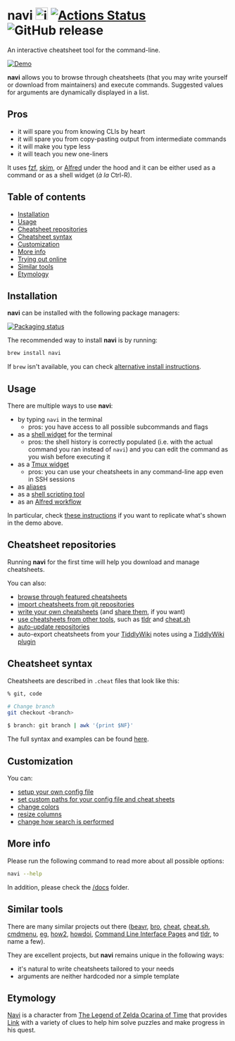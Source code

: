 # navi <img src="https://raw.githubusercontent.com/denisidoro/navi/master/assets/icon.png" alt="icon" height="28px"/> [![Actions Status](https://github.com/denisidoro/navi/workflows/CI/badge.svg)](https://github.com/denisidoro/navi/actions) ![GitHub release](https://img.shields.io/github/v/release/denisidoro/navi?include_prereleases)

An interactive cheatsheet tool for the command-line.

[![Demo](https://asciinema.org/a/406461.svg)](https://asciinema.org/a/406461)

**navi** allows you to browse through cheatsheets (that you may write yourself or download from maintainers) and execute commands. Suggested values for arguments are dynamically displayed in a list.

## Pros

- it will spare you from knowing CLIs by heart
- it will spare you from copy-pasting output from intermediate commands
- it will make you type less
- it will teach you new one-liners

It uses [fzf](https://github.com/junegunn/fzf), [skim](https://github.com/lotabout/skim), or [Alfred](https://www.alfredapp.com/) under the hood and it can be either used as a command or as a shell widget (_à la_ Ctrl-R).

## Table of contents

- [Installation](#installation)
- [Usage](#usage)
- [Cheatsheet repositories](#cheatsheet-repositories)
- [Cheatsheet syntax](#cheatsheet-syntax)
- [Customization](#customization)
- [More info](#more-info)
- [Trying out online](#trying-out-online)
- [Similar tools](#similar-tools)
- [Etymology](#etymology)

## Installation

**navi** can be installed with the following package managers:

[![Packaging status](https://repology.org/badge/vertical-allrepos/navi.svg)](https://repology.org/project/navi/versions)

The recommended way to install **navi** is by running:

```sh
brew install navi
```

If `brew` isn't available, you can check [alternative install instructions](docs/installation.md).

## Usage

There are multiple ways to use **navi**:

- by typing `navi` in the terminal
  - pros: you have access to all possible subcommands and flags
- as a [shell widget](docs/installation.md#installing-the-shell-widget) for the terminal
  - pros: the shell history is correctly populated (i.e. with the actual command you ran instead of `navi`) and you can edit the command as you wish before executing it
- as a [Tmux widget](docs/tmux.md)
  - pros: you can use your cheatsheets in any command-line app even in SSH sessions
- as [aliases](docs/aliases.md)
- as a [shell scripting tool](docs/shell_scripting.md)
- as an [Alfred workflow](docs/alfred.md)

In particular, check [these instructions](https://github.com/denisidoro/navi/issues/491) if you want to replicate what's shown in the demo above.

## Cheatsheet repositories

Running **navi** for the first time will help you download and manage cheatsheets.

You can also:

- [browse through featured cheatsheets](docs/cheatsheet_repositories.md#browsing-through-cheatsheet-repositories)
- [import cheatsheets from git repositories](docs/cheatsheet_repositories.md#importing-cheatsheets)
- [write your own cheatsheets](#cheatsheet-syntax) (and [share them](docs/cheatsheet_repositories.md#submitting-cheatsheets), if you want)
- [use cheatsheets from other tools](docs/cheatsheet_repositories.md#using-cheatsheets-from-other-tools), such as [tldr](https://github.com/tldr-pages/tldr) and [cheat.sh](https://github.com/chubin/cheat.sh)
- [auto-update repositories](docs/cheatsheet_repositories.md#auto-updating-repositories)
- auto-export cheatsheets from your [TiddlyWiki](https://tiddlywiki.com/) notes using a [TiddlyWiki plugin](https://bimlas.gitlab.io/tw5-navi-cheatsheet/)

## Cheatsheet syntax

Cheatsheets are described in `.cheat` files that look like this:

```sh
% git, code

# Change branch
git checkout <branch>

$ branch: git branch | awk '{print $NF}'
```

The full syntax and examples can be found [here](docs/cheatsheet_syntax.md).

## Customization

You can:

- [setup your own config file](docs/config_file.md)
- [set custom paths for your config file and cheat sheets](docs/paths_and_environment_variables.md)
- [change colors](docs/customization.md#changing-colors)
- [resize columns](docs/customization.md#resizing-columns)
- [change how search is performed](docs/customization.md#overriding-fzf-options)

## More info

Please run the following command to read more about all possible options:

```sh
navi --help
```

In addition, please check the [/docs](docs) folder.

## Similar tools

There are many similar projects out there ([beavr](https://github.com/denisidoro/beavr), [bro](https://github.com/hubsmoke/bro), [cheat](https://github.com/cheat/cheat), [cheat.sh](https://github.com/chubin/cheat.sh), [cmdmenu](https://github.com/amacfie/cmdmenu), [eg](https://github.com/srsudar/eg), [how2](https://github.com/santinic/how2), [howdoi](https://github.com/gleitz/howdoi), [Command Line Interface Pages](https://github.com/command-line-interface-pages) and [tldr](https://github.com/tldr-pages/tldr), to name a few).

They are excellent projects, but **navi** remains unique in the following ways:

- it's natural to write cheatsheets tailored to your needs
- arguments are neither hardcoded nor a simple template

## Etymology

[Navi](https://zelda.gamepedia.com/Navi) is a character from [The Legend of Zelda Ocarina of Time](https://zelda.gamepedia.com/Ocarina_of_Time) that provides [Link](https://zelda.gamepedia.com/Link) with a variety of clues to help him solve puzzles and make progress in his quest.
